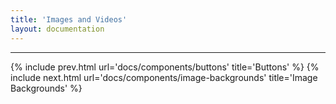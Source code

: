 ```yaml
---
title: 'Images and Videos'
layout: documentation
---
```


---

{% include prev.html url='docs/components/buttons' title='Buttons' %}
{% include next.html url='docs/components/image-backgrounds' title='Image Backgrounds' %}
